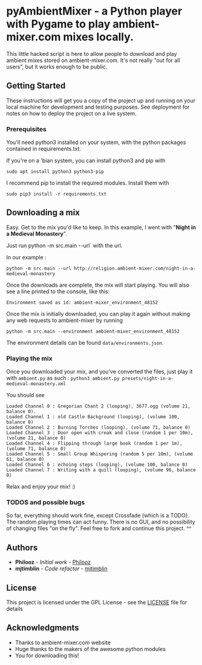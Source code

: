 # pyAmbientMixer - a Python player with Pygame to play ambient-mixer.com mixes locally.

This little hacked script is here to allow people to download and play ambient mixes stored on ambient-mixer.com. It's not really "out for all users", but it works enough to be public.

## Getting Started

These instructions will get you a copy of the project up and running on your local machine for development and testing purposes. See deployment for notes on how to deploy the project on a live system.

### Prerequisites

You'll need python3 installed on your system, with the python packages contained in requirements.txt.

If you're on a 'bian system, you can install python3 and pip with

`sudo apt install python3 python3-pip`

I recommend pip to install the required modules. Install them with

`sudo pip3 install -r requirements.txt`

## Downloading a mix

Easy. Get to the mix you'd like to keep. In this example, I went with "**Night in a Medieval Monastery**".

Just run python -m src.main --url` with the url.

In our example :

`python -m src.main --url http://religion.ambient-mixer.com/night-in-a-medieval-monastery`

Once the downloads are complete, the mix will start playing. You will also see a line printed to the console, like this:

`Environment saved as id: ambient-mixer_environment_48152`

Once the mix is initially downloaded, you can play it again without making any web requests to ambient-mixer by running

`python -m src.main --environment ambient-mixer_environment_48152`

The environment details can be found `data/environments.json`.

### Playing the mix

Once you downloaded your mix, and you've converted the files, just play it with ```ambient.py``` as such :
`python3 ambient.py presets/night-in-a-medieval-monastery.xml`

You should see 
```
Loaded Channel 0 : Gregorian Chant 2 (looping), 3677.ogg (volume 21, balance 0).
Loaded Channel 1 : old Castle Background (looping), (volume 100, balance 0)
Loaded Channel 2 : Burning Torches (looping), (volume 71, balance 0)
Loaded Channel 3 : Door open with creak and close (random 1 per 10m), (volume 21, balance 0)
Loaded Channel 4 : Flipping through large book (random 1 per 1m), (volume 71, balance 0)
Loaded Channel 5 : Small Group Whispering (random 5 per 10m), (volume 61, balance 0)
Loaded Channel 6 : echoing steps (looping), (volume 100, balance 0)
Loaded Channel 7 : Writing with a quill (looping), (volume 96, balance 0)
```

Relax and enjoy your mix! :)

### TODOS and possible bugs

So far, everything should work fine, except Crossfade (which is a TODO).
The random playing times can act funny.
There is no GUI, and no possibility of changing files "on the fly". Feel free to fork and continue this project. ^^

## Authors

* **Philooz** - *Initial work* - [Philooz](https://github.com/Philooz)
* **mjtimblin** - *Code refactor* - [mjtimblin](https://github.com/mjtimblin)

## License

This project is licensed under the GPL License - see the [LICENSE](LICENSE.md) file for details

## Acknowledgments

* Thanks to ambient-mixer.com website
* Huge thanks to the makers of the awesome python modules
* You for downloading this!
